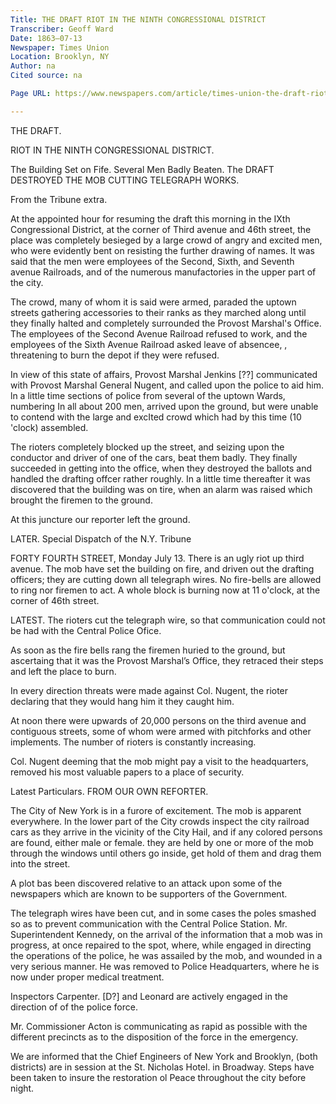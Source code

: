 ```yaml
---
Title: THE DRAFT RIOT IN THE NINTH CONGRESSIONAL DISTRICT
Transcriber: Geoff Ward
Date: 1863–07-13
Newspaper: Times Union
Location: Brooklyn, NY
Author: na
Cited source: na

Page URL: https://www.newspapers.com/article/times-union-the-draft-riot-in-the-ninth/148316782/

---
```


THE DRAFT. 

RIOT IN THE NINTH CONGRESSIONAL DISTRICT. 

The Building Set on Fife. 
Several Men Badly Beaten.
The DRAFT DESTROYED 
THE MOB CUTTING TELEGRAPH WORKS. 

From the Tribune extra. 

At the appointed hour for resuming the draft this morning in the IXth Congressional District, at the corner of Third avenue and 46th street, the place was completely besieged by a large crowd of angry and excited men, who were evidently bent on resisting the further drawing of names. It was said that the men were employees of the Second, Sixth, and Seventh avenue Railroads, and of the numerous manufactories in the upper part of the city. 

The crowd, many of whom it is said were armed, paraded the uptown streets gathering accessories to their ranks as they marched along until they finally halted and completely surrounded the Provost Marshal's Office. The employees of the Second Avenue Railroad refused to work, and the employees of the Sixth Avenue Railroad asked leave of absencee, , threatening to burn the depot if they were refused. 

In view of this state of affairs, Provost Marshal Jenkins [??] communicated with Provost Marshal General Nugent, and called upon the police to aid him. ln a little time sections of police from several of the uptown Wards, numbering In all about 200 men, arrived upon the ground, but were unable to contend with the large and excIted crowd which had by this time (10 'clock) assembled. 

The rioters completely blocked up the street, and seizing upon the conductor and driver of one of the cars, beat them badly. They finally succeeded in getting into the office, when they destroyed the ballots and handled the drafting offcer rather roughly. In a little time thereafter it was discovered that the building was on tire, when an alarm was raised which brought the firemen to the ground. 

At this juncture our reporter left the ground.

LATER. 
Special Dispatch of the N.Y. Tribune

FORTY FOURTH STREET, Monday July 13. 
There is an ugly riot up third avenue. The mob have set the building on fire, and driven out the drafting officers; they are cutting down all telegraph wires. No fire-bells are allowed to ring nor firemen to act. A whole block is burning now at 11 o'clock, at the corner of 46th street.

LATEST. 
The rioters cut the telegraph wire, so that communication could not be had with the Central Police Ofice. 

As soon as the fire bells rang the firemen huried to the ground, but ascertaing that it was the Provost Marshal’s Office, they retraced their steps and left the place to burn. 

In every direction threats were made against Col. Nugent, the rioter declaring that they would hang him it they caught him.

At noon there were upwards of 20,000 persons on the third avenue and contiguous streets, some of whom were armed with pitchforks and other implements. The number of rioters is constantly increasing.  

Col. Nugent deeming that the mob might pay a visit to the headquarters, removed his most valuable papers to a place of security.

Latest Particulars. 
FROM OUR OWN REFORTER. 

The City of New York is in a furore of excitement. The mob is apparent everywhere. In the lower part of the City crowds inspect the city railroad cars as they arrive in the vicinity of the City Hail, and if any colored persons are found, either male or female. they are held by one or more of the mob through the windows until others go inside, get hold of them and drag them into the street.

A plot bas been discovered relative to an attack upon some of the newspapers which are known to be supporters of the Government. 

The telegraph wires have been cut, and in some cases the poles smashed so as to prevent communication with the Central Police Station. Mr. Superintendent Kennedy, on the arrival of the information that a mob was in progress, at once repaired to the spot, where, while engaged in directing the operations of the police, he was assailed by the mob, and wounded in a very serious manner. He was removed to Police Headquarters, where he is now under proper medical treatment. 

Inspectors Carpenter. [D?] and Leonard are actively engaged in the direction of of the police force. 

Mr. Commissioner Acton is communicating as rapid as possible with the different precincts as to the disposition of the force in the emergency. 

We are informed that the Chief Engineers of New York and Brooklyn, (both districts) are in session at the St. Nicholas Hotel. in Broadway. 
Steps have been taken to insure the restoration ol Peace throughout the city before night.

